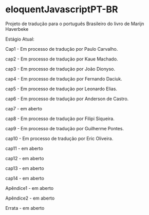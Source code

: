 eloquentJavascriptPT-BR
=======================

Projeto de tradução para o português Brasileiro do livro de Marijn Haverbeke

Estágio Atual:

Cap1 - Em processo de tradução por Paulo Carvalho.

cap2 - Em processo de tradução por Kaue Machado.

cap3 - Em processo de tradução por João Dionyso.

cap4 - Em processo de tradução por Fernando Daciuk.

cap5 - Em processo de tradução por Leonardo Elias.

cap6 - Em processo de tradução por Anderson de Castro.

cap7 - em aberto

cap8 - Em processo de tradução por Filipi Siqueira.

cap9 - Em processo de tradução por Guilherme Pontes.

cap10 - Em processo de tradução por Eric Oliveira.

cap11 - em aberto

cap12 - em aberto

cap13 - em aberto

cap14 - em aberto

Apêndice1 - em aberto

Apêndice2 - em aberto

Errata - em aberto
